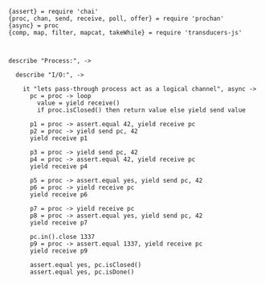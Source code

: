     {assert} = require 'chai'
    {proc, chan, send, receive, poll, offer} = require 'prochan'
    {async} = proc
    {comp, map, filter, mapcat, takeWhile} = require 'transducers-js'



    describe "Process:", ->

      describe "I/O:", ->

        it "lets pass-through process act as a logical channel", async ->
          pc = proc -> loop
            value = yield receive()
            if proc.isClosed() then return value else yield send value

          p1 = proc -> assert.equal 42, yield receive pc
          p2 = proc -> yield send pc, 42
          yield receive p1

          p3 = proc -> yield send pc, 42
          p4 = proc -> assert.equal 42, yield receive pc
          yield receive p4

          p5 = proc -> assert.equal yes, yield send pc, 42
          p6 = proc -> yield receive pc
          yield receive p6

          p7 = proc -> yield receive pc
          p8 = proc -> assert.equal yes, yield send pc, 42
          yield receive p7

          pc.in().close 1337
          p9 = proc -> assert.equal 1337, yield receive pc
          yield receive p9

          assert.equal yes, pc.isClosed()
          assert.equal yes, pc.isDone()

